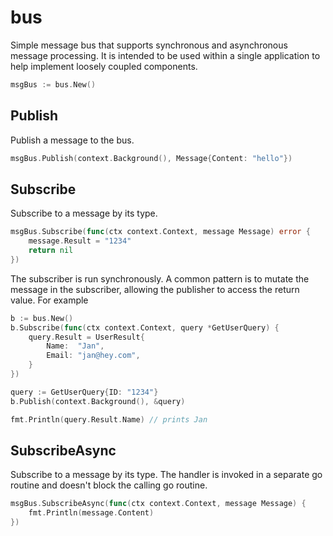 # bus

Simple message bus that supports synchronous and asynchronous message processing. It is intended to be used within a single application to help implement loosely coupled components. 

```go
msgBus := bus.New()
```

## Publish

Publish a message to the bus.

```go
msgBus.Publish(context.Background(), Message{Content: "hello"})
```

## Subscribe

Subscribe to a message by its type.

```go
msgBus.Subscribe(func(ctx context.Context, message Message) error {
    message.Result = "1234"
    return nil
})
```

The subscriber is run synchronously. A common pattern is to mutate the message in the subscriber, allowing the publisher to access the return value. For example

```go
b := bus.New()
b.Subscribe(func(ctx context.Context, query *GetUserQuery) {
    query.Result = UserResult{
        Name:  "Jan",
        Email: "jan@hey.com",
    }
})

query := GetUserQuery{ID: "1234"}
b.Publish(context.Background(), &query)

fmt.Println(query.Result.Name) // prints Jan 
```

## SubscribeAsync

Subscribe to a message by its type. The handler is invoked in a separate go routine and doesn't block the calling go routine.

```go
msgBus.SubscribeAsync(func(ctx context.Context, message Message) {
    fmt.Println(message.Content) 
})
```
